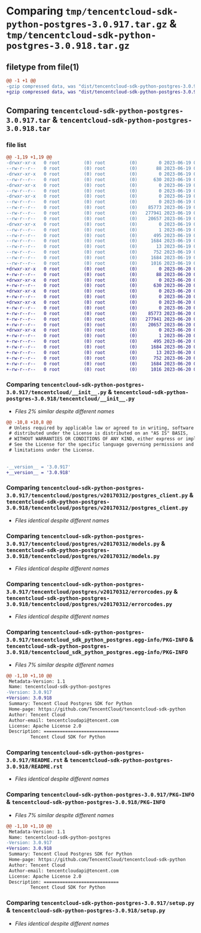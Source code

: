 # Comparing `tmp/tencentcloud-sdk-python-postgres-3.0.917.tar.gz` & `tmp/tencentcloud-sdk-python-postgres-3.0.918.tar.gz`

## filetype from file(1)

```diff
@@ -1 +1 @@
-gzip compressed data, was "dist/tencentcloud-sdk-python-postgres-3.0.917.tar", last modified: Mon Jun 19 00:30:41 2023, max compression
+gzip compressed data, was "dist/tencentcloud-sdk-python-postgres-3.0.918.tar", last modified: Tue Jun 20 02:45:52 2023, max compression
```

## Comparing `tencentcloud-sdk-python-postgres-3.0.917.tar` & `tencentcloud-sdk-python-postgres-3.0.918.tar`

### file list

```diff
@@ -1,19 +1,19 @@
-drwxr-xr-x   0 root         (0) root         (0)        0 2023-06-19 00:30:41.000000 tencentcloud-sdk-python-postgres-3.0.917/
--rw-r--r--   0 root         (0) root         (0)       88 2023-06-19 00:30:41.000000 tencentcloud-sdk-python-postgres-3.0.917/setup.cfg
-drwxr-xr-x   0 root         (0) root         (0)        0 2023-06-19 00:30:41.000000 tencentcloud-sdk-python-postgres-3.0.917/tencentcloud/
--rw-r--r--   0 root         (0) root         (0)      630 2023-06-19 00:30:41.000000 tencentcloud-sdk-python-postgres-3.0.917/tencentcloud/__init__.py
-drwxr-xr-x   0 root         (0) root         (0)        0 2023-06-19 00:30:41.000000 tencentcloud-sdk-python-postgres-3.0.917/tencentcloud/postgres/
--rw-r--r--   0 root         (0) root         (0)        0 2023-06-19 00:30:41.000000 tencentcloud-sdk-python-postgres-3.0.917/tencentcloud/postgres/__init__.py
-drwxr-xr-x   0 root         (0) root         (0)        0 2023-06-19 00:30:41.000000 tencentcloud-sdk-python-postgres-3.0.917/tencentcloud/postgres/v20170312/
--rw-r--r--   0 root         (0) root         (0)        0 2023-06-19 00:30:41.000000 tencentcloud-sdk-python-postgres-3.0.917/tencentcloud/postgres/v20170312/__init__.py
--rw-r--r--   0 root         (0) root         (0)    85773 2023-06-19 00:30:41.000000 tencentcloud-sdk-python-postgres-3.0.917/tencentcloud/postgres/v20170312/postgres_client.py
--rw-r--r--   0 root         (0) root         (0)   277941 2023-06-19 00:30:41.000000 tencentcloud-sdk-python-postgres-3.0.917/tencentcloud/postgres/v20170312/models.py
--rw-r--r--   0 root         (0) root         (0)    20657 2023-06-19 00:30:41.000000 tencentcloud-sdk-python-postgres-3.0.917/tencentcloud/postgres/v20170312/errorcodes.py
-drwxr-xr-x   0 root         (0) root         (0)        0 2023-06-19 00:30:41.000000 tencentcloud-sdk-python-postgres-3.0.917/tencentcloud_sdk_python_postgres.egg-info/
--rw-r--r--   0 root         (0) root         (0)        1 2023-06-19 00:30:41.000000 tencentcloud-sdk-python-postgres-3.0.917/tencentcloud_sdk_python_postgres.egg-info/dependency_links.txt
--rw-r--r--   0 root         (0) root         (0)      495 2023-06-19 00:30:41.000000 tencentcloud-sdk-python-postgres-3.0.917/tencentcloud_sdk_python_postgres.egg-info/SOURCES.txt
--rw-r--r--   0 root         (0) root         (0)     1684 2023-06-19 00:30:41.000000 tencentcloud-sdk-python-postgres-3.0.917/tencentcloud_sdk_python_postgres.egg-info/PKG-INFO
--rw-r--r--   0 root         (0) root         (0)       13 2023-06-19 00:30:41.000000 tencentcloud-sdk-python-postgres-3.0.917/tencentcloud_sdk_python_postgres.egg-info/top_level.txt
--rw-r--r--   0 root         (0) root         (0)      752 2023-06-19 00:30:41.000000 tencentcloud-sdk-python-postgres-3.0.917/README.rst
--rw-r--r--   0 root         (0) root         (0)     1684 2023-06-19 00:30:41.000000 tencentcloud-sdk-python-postgres-3.0.917/PKG-INFO
--rw-r--r--   0 root         (0) root         (0)     1016 2023-06-19 00:30:41.000000 tencentcloud-sdk-python-postgres-3.0.917/setup.py
+drwxr-xr-x   0 root         (0) root         (0)        0 2023-06-20 02:45:52.000000 tencentcloud-sdk-python-postgres-3.0.918/
+-rw-r--r--   0 root         (0) root         (0)       88 2023-06-20 02:45:52.000000 tencentcloud-sdk-python-postgres-3.0.918/setup.cfg
+drwxr-xr-x   0 root         (0) root         (0)        0 2023-06-20 02:45:52.000000 tencentcloud-sdk-python-postgres-3.0.918/tencentcloud/
+-rw-r--r--   0 root         (0) root         (0)      630 2023-06-20 02:45:52.000000 tencentcloud-sdk-python-postgres-3.0.918/tencentcloud/__init__.py
+drwxr-xr-x   0 root         (0) root         (0)        0 2023-06-20 02:45:52.000000 tencentcloud-sdk-python-postgres-3.0.918/tencentcloud/postgres/
+-rw-r--r--   0 root         (0) root         (0)        0 2023-06-20 02:45:52.000000 tencentcloud-sdk-python-postgres-3.0.918/tencentcloud/postgres/__init__.py
+drwxr-xr-x   0 root         (0) root         (0)        0 2023-06-20 02:45:52.000000 tencentcloud-sdk-python-postgres-3.0.918/tencentcloud/postgres/v20170312/
+-rw-r--r--   0 root         (0) root         (0)        0 2023-06-20 02:45:52.000000 tencentcloud-sdk-python-postgres-3.0.918/tencentcloud/postgres/v20170312/__init__.py
+-rw-r--r--   0 root         (0) root         (0)    85773 2023-06-20 02:45:52.000000 tencentcloud-sdk-python-postgres-3.0.918/tencentcloud/postgres/v20170312/postgres_client.py
+-rw-r--r--   0 root         (0) root         (0)   277941 2023-06-20 02:45:52.000000 tencentcloud-sdk-python-postgres-3.0.918/tencentcloud/postgres/v20170312/models.py
+-rw-r--r--   0 root         (0) root         (0)    20657 2023-06-20 02:45:52.000000 tencentcloud-sdk-python-postgres-3.0.918/tencentcloud/postgres/v20170312/errorcodes.py
+drwxr-xr-x   0 root         (0) root         (0)        0 2023-06-20 02:45:52.000000 tencentcloud-sdk-python-postgres-3.0.918/tencentcloud_sdk_python_postgres.egg-info/
+-rw-r--r--   0 root         (0) root         (0)        1 2023-06-20 02:45:52.000000 tencentcloud-sdk-python-postgres-3.0.918/tencentcloud_sdk_python_postgres.egg-info/dependency_links.txt
+-rw-r--r--   0 root         (0) root         (0)      495 2023-06-20 02:45:52.000000 tencentcloud-sdk-python-postgres-3.0.918/tencentcloud_sdk_python_postgres.egg-info/SOURCES.txt
+-rw-r--r--   0 root         (0) root         (0)     1684 2023-06-20 02:45:52.000000 tencentcloud-sdk-python-postgres-3.0.918/tencentcloud_sdk_python_postgres.egg-info/PKG-INFO
+-rw-r--r--   0 root         (0) root         (0)       13 2023-06-20 02:45:52.000000 tencentcloud-sdk-python-postgres-3.0.918/tencentcloud_sdk_python_postgres.egg-info/top_level.txt
+-rw-r--r--   0 root         (0) root         (0)      752 2023-06-20 02:45:52.000000 tencentcloud-sdk-python-postgres-3.0.918/README.rst
+-rw-r--r--   0 root         (0) root         (0)     1684 2023-06-20 02:45:52.000000 tencentcloud-sdk-python-postgres-3.0.918/PKG-INFO
+-rw-r--r--   0 root         (0) root         (0)     1016 2023-06-20 02:45:52.000000 tencentcloud-sdk-python-postgres-3.0.918/setup.py
```

### Comparing `tencentcloud-sdk-python-postgres-3.0.917/tencentcloud/__init__.py` & `tencentcloud-sdk-python-postgres-3.0.918/tencentcloud/__init__.py`

 * *Files 2% similar despite different names*

```diff
@@ -10,8 +10,8 @@
 # Unless required by applicable law or agreed to in writing, software
 # distributed under the License is distributed on an "AS IS" BASIS,
 # WITHOUT WARRANTIES OR CONDITIONS OF ANY KIND, either express or implied.
 # See the License for the specific language governing permissions and
 # limitations under the License.
 
 
-__version__ = '3.0.917'
+__version__ = '3.0.918'
```

### Comparing `tencentcloud-sdk-python-postgres-3.0.917/tencentcloud/postgres/v20170312/postgres_client.py` & `tencentcloud-sdk-python-postgres-3.0.918/tencentcloud/postgres/v20170312/postgres_client.py`

 * *Files identical despite different names*

### Comparing `tencentcloud-sdk-python-postgres-3.0.917/tencentcloud/postgres/v20170312/models.py` & `tencentcloud-sdk-python-postgres-3.0.918/tencentcloud/postgres/v20170312/models.py`

 * *Files identical despite different names*

### Comparing `tencentcloud-sdk-python-postgres-3.0.917/tencentcloud/postgres/v20170312/errorcodes.py` & `tencentcloud-sdk-python-postgres-3.0.918/tencentcloud/postgres/v20170312/errorcodes.py`

 * *Files identical despite different names*

### Comparing `tencentcloud-sdk-python-postgres-3.0.917/tencentcloud_sdk_python_postgres.egg-info/PKG-INFO` & `tencentcloud-sdk-python-postgres-3.0.918/tencentcloud_sdk_python_postgres.egg-info/PKG-INFO`

 * *Files 7% similar despite different names*

```diff
@@ -1,10 +1,10 @@
 Metadata-Version: 1.1
 Name: tencentcloud-sdk-python-postgres
-Version: 3.0.917
+Version: 3.0.918
 Summary: Tencent Cloud Postgres SDK for Python
 Home-page: https://github.com/TencentCloud/tencentcloud-sdk-python
 Author: Tencent Cloud
 Author-email: tencentcloudapi@tencent.com
 License: Apache License 2.0
 Description: ============================
         Tencent Cloud SDK for Python
```

### Comparing `tencentcloud-sdk-python-postgres-3.0.917/README.rst` & `tencentcloud-sdk-python-postgres-3.0.918/README.rst`

 * *Files identical despite different names*

### Comparing `tencentcloud-sdk-python-postgres-3.0.917/PKG-INFO` & `tencentcloud-sdk-python-postgres-3.0.918/PKG-INFO`

 * *Files 7% similar despite different names*

```diff
@@ -1,10 +1,10 @@
 Metadata-Version: 1.1
 Name: tencentcloud-sdk-python-postgres
-Version: 3.0.917
+Version: 3.0.918
 Summary: Tencent Cloud Postgres SDK for Python
 Home-page: https://github.com/TencentCloud/tencentcloud-sdk-python
 Author: Tencent Cloud
 Author-email: tencentcloudapi@tencent.com
 License: Apache License 2.0
 Description: ============================
         Tencent Cloud SDK for Python
```

### Comparing `tencentcloud-sdk-python-postgres-3.0.917/setup.py` & `tencentcloud-sdk-python-postgres-3.0.918/setup.py`

 * *Files identical despite different names*

